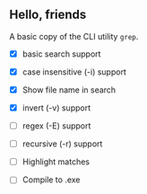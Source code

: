 ## Hello, friends

A basic copy of the CLI utility `grep`.

- [x] basic search support
- [x] case insensitive (-i) support
- [x] Show file name in search
- [x] invert (-v) support
- [ ] regex (-E) support
- [ ] recursive (-r) support
- [ ] Highlight matches
- [ ] Compile to .exe

